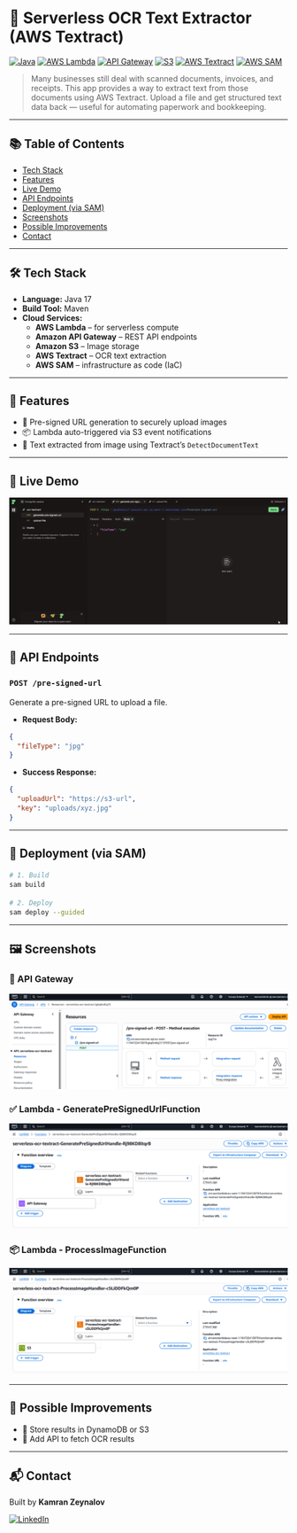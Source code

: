 # 📝 Serverless OCR Text Extractor (AWS Textract)

[![Java](https://img.shields.io/badge/Java-17-blue.svg)](https://www.oracle.com/java/)
[![AWS Lambda](https://img.shields.io/badge/AWS%20Lambda-Serverless-yellow?logo=aws-lambda)](https://aws.amazon.com/lambda/)
[![API Gateway](https://img.shields.io/badge/API%20Gateway-REST-orange?logo=amazon-aws)](https://aws.amazon.com/api-gateway/)
[![S3](https://img.shields.io/badge/S3-Storage-569A31?logo=amazon-aws&logoColor=white)](https://aws.amazon.com/s3/)
[![AWS Textract](https://img.shields.io/badge/AWS%20Textract-OCR-0972D5?logo=amazon-aws&logoColor=white)](https://aws.amazon.com/textract/)
[![AWS SAM](https://img.shields.io/badge/SAM-IaC-FF9900?logo=aws)](https://aws.amazon.com/serverless/sam/)


> Many businesses still deal with scanned documents, invoices, and receipts. This app provides a way to extract text from those documents using AWS Textract. Upload a file and get structured text data back — useful for automating paperwork and bookkeeping.

---

## 📚 Table of Contents

- [Tech Stack](#-tech-stack)
- [Features](#-features)
- [Live Demo](#-live-demo)
- [API Endpoints](#-api-endpoints)
- [Deployment (via SAM)](#-deployment-via-sam)
- [Screenshots](#-screenshots)
- [Possible Improvements](#-possible-improvements)
- [Contact](#-contact)

---

## 🛠️ Tech Stack

- **Language:** Java 17
- **Build Tool:** Maven
- **Cloud Services:**
    - **AWS Lambda** – for serverless compute
    - **Amazon API Gateway** – REST API endpoints
    - **Amazon S3** – Image storage
    - **AWS Textract** – OCR text extraction
    - **AWS SAM** – infrastructure as code (IaC)

---

## 📌 Features

- 🔐 Pre-signed URL generation to securely upload images
- 📦 Lambda auto-triggered via S3 event notifications
- 📄 Text extracted from image using Textract’s `DetectDocumentText`

---

## 🧭 Live Demo

![Live Demo](assets/live-demo.gif)

---

## 🔌 API Endpoints

### `POST /pre-signed-url`
Generate a pre-signed URL to upload a file.

- **Request Body:**
```json
{
  "fileType": "jpg"
}
```
- **Success Response:**
```json
{
  "uploadUrl": "https://s3-url",
  "key": "uploads/xyz.jpg"
}
```

---

## 🚀 Deployment (via SAM)

```bash
# 1. Build
sam build

# 2. Deploy
sam deploy --guided

```
---

## 🖼️ Screenshots

### 🚀 API Gateway
![API Gateway](assets/aws-api-gateway.PNG)

### ✅ Lambda - GeneratePreSignedUrlFunction
![Lambda GeneratePreSignedUrlFunction](assets/aws-lambda-presigned.PNG)

### 📦 Lambda - ProcessImageFunction
![Lambda - ProcessImageFunction](assets/aws-lambda-process-image.PNG)

---

## 🧭 Possible Improvements

- 📝 Store results in DynamoDB or S3
- 🧪 Add API to fetch OCR results

---

## 📬 Contact

Built by **Kamran Zeynalov**

[![LinkedIn](https://img.shields.io/badge/LinkedIn-blue?logo=linkedin&style=flat-square)](https://www.linkedin.com/in/zeynalov-kamran/)

